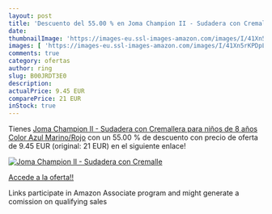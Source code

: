 ```yaml
---
layout: post
title: 'Descuento del 55.00 % en Joma Champion II - Sudadera con Cremalle'
date: 
thumbnailImage: 'https://images-eu.ssl-images-amazon.com/images/I/41Xn5rKPDpL._SL200_.jpg'
images: [ 'https://images-eu.ssl-images-amazon.com/images/I/41Xn5rKPDpL._SL200_.jpg' ]
comments: true
category: ofertas
author: ring
slug: B00JRDT3E0
description:
actualPrice: 9.45 EUR
comparePrice: 21 EUR
inStock: true
---
```


Tienes [Joma Champion II - Sudadera con Cremallera para niños de 8 años  Color Azul Marino/Rojo](https://www.amazon.es/dp/B00JRDT3E0/?tag=tolees-21) con un 55.00 % de descuento con precio de oferta de 9.45 EUR (original: 21 EUR) en el siguiente enlace!

[![Joma Champion II - Sudadera con Cremalle](https://images-eu.ssl-images-amazon.com/images/I/41Xn5rKPDpL._SL200_.jpg)](https://www.amazon.es/dp/B00JRDT3E0/?tag=tolees-21)

[Accede a la oferta!!](https://www.amazon.es/dp/B00JRDT3E0/?tag=tolees-21)

Links participate in Amazon Associate program and might generate a comission on qualifying sales


